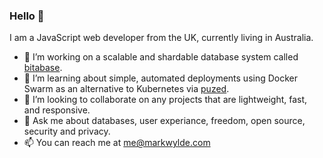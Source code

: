 ### Hello 👋

I am a JavaScript web developer from the UK, currently living in Australia.

- 🔭 I’m working on a scalable and shardable database system called [bitabase](https://docs.bitabase.com).
- 🌱 I’m learning about simple, automated deployments using Docker Swarm as an alternative to Kubernetes via [puzed](https://github.com/puzed).
- 👯 I’m looking to collaborate on any projects that are lightweight, fast, and responsive.
- 💬 Ask me about databases, user experiance, freedom, open source, security and privacy.
- 📫 You can reach me at me@markwylde.com
